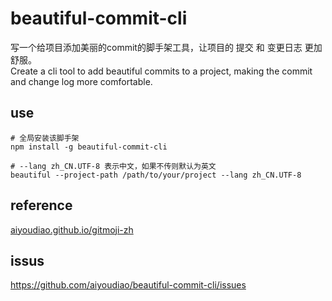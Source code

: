 # beautiful-commit-cli

写一个给项目添加美丽的commit的脚手架工具，让项目的 提交 和 变更日志 更加舒服。\
Create a cli tool to add beautiful commits to a project, making the commit and change log more comfortable.


## use

```
# 全局安装该脚手架
npm install -g beautiful-commit-cli

# --lang zh_CN.UTF-8 表示中文，如果不传则默认为英文
beautiful --project-path /path/to/your/project --lang zh_CN.UTF-8
```

## reference

[aiyoudiao.github.io/gitmoji-zh](https://aiyoudiao.github.io/gitmoji-zh/)


## issus

https://github.com/aiyoudiao/beautiful-commit-cli/issues
